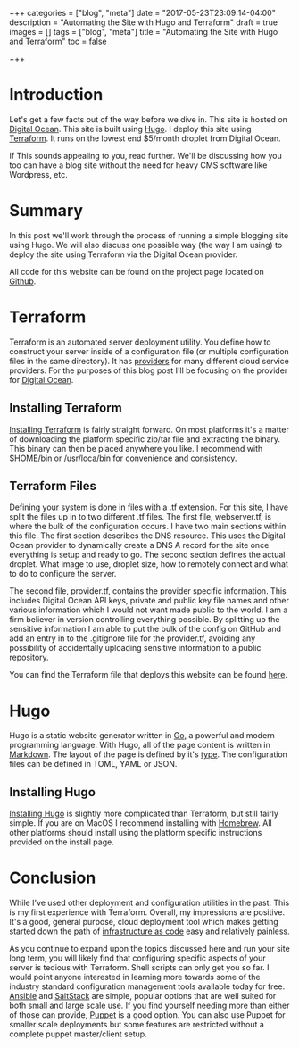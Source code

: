 +++
categories = ["blog", "meta"]
date = "2017-05-23T23:09:14-04:00"
description = "Automating the Site with Hugo and Terraform"
draft = true
images = []
tags = ["blog", "meta"]
title = "Automating the Site with Hugo and Terraform"
toc = false

+++

# Introduction

Let's get a few facts out of the way before we dive in. This site is hosted on
[Digital Ocean](digitalocean.com). This site is built using
[Hugo](https://gohugo.io/).  I deploy this site using
[Terraform](https://www.terraform.io/). It runs on the lowest end $5/month
droplet from Digital Ocean.

If This sounds appealing to you, read further. We'll be discussing how you too
can have a blog site without the need for heavy CMS software like Wordpress,
etc.

# Summary

In this post we'll work through the process of running a simple blogging site
using Hugo. We will also discuss one possible way (the way I am using) to
deploy the site using Terraform via the Digital Ocean provider.

All code for this website can be found on the project page located on
[Github](https://github.com/k4k/xy0_org).

# Terraform

Terraform is an automated server deployment utility. You define how to construct
your server inside of a configuration file (or multiple configuration files in
the same directory). It has
[providers](https://www.terraform.io/docs/providers/) for many different cloud
service providers. For the purposes of this blog post I'll be focusing on the
provider for [Digital
Ocean](https://www.terraform.io/docs/providers/do/index.html).

## Installing Terraform

[Installing Terraform](https://www.terraform.io/intro/getting-started/install.html)
is fairly straight forward. On most platforms it's a matter of downloading the
platform specific zip/tar file and extracting the binary. This binary can then
be placed anywhere you like. I recommend with $HOME/bin or /usr/loca/bin for
convenience and consistency.

## Terraform Files

Defining your system is done in files with a .tf extension. For this site, I
have split the files up in to two different .tf files. The first file,
webserver.tf, is where the bulk of the configuration occurs. I have two main
sections within this file. The first section describes the DNS resource. This
uses the Digital Ocean provider to dynamically create a DNS A record for the
site once everything is setup and ready to go. The second section defines the
actual droplet. What image to use, droplet size, how to remotely connect and
what to do to configure the server.

The second file, provider.tf, contains the provider specific information. This
includes Digital Ocean API keys, private and public key file names and other
various information which I would not want made public to the world. I am a
firm believer in version controlling everything possible. By splitting up the
sensitive information I am able to put the bulk of the config on GitHub and add
an entry in to the .gitignore file for the provider.tf, avoiding any
possibility of accidentally uploading sensitive information to a public
repository.

You can find the Terraform file that deploys this website can be found
[here](#).

# Hugo

Hugo is a static website generator written in [Go](https://golang.org/), a powerful
and modern programming language. With Hugo, all of the page content is written
in [Markdown](https://daringfireball.net/projects/markdown). The layout of the
page is defined by it's [type](https://gohugo.io/content/types/). The
configuration files can be defined in TOML, YAML or JSON.

## Installing Hugo

[Installing Hugo](https://gohugo.io/overview/installing/) is slightly more complicated
than Terraform, but still fairly simple. If you are on MacOS I recommend
installing with [Homebrew](https://brew.sh/). All other platforms should
install using the platform specific instructions provided on the install page.

# Conclusion

While I've used other deployment and configuration utilities in the past. This
is my first experience with Terraform. Overall, my impressions are positive.
It's a good, general purpose, cloud deployment tool which makes getting started
down the path of [infrastructure as
code](https://en.wikipedia.org/wiki/Infrastructure_as_Code) easy and relatively
painless.

As you continue to expand upon the topics discussed here and run your site
long term, you will likely find that configuring specific aspects of your
server is tedious with Terraform. Shell scripts can only get you so far. I
would point anyone interested in learning more towards some of the industry
standard configuration management tools available today for free.
[Ansible](https://www.ansible.com/) and [SaltStack](https://www.ansible.com/)
are simple, popular options that are well suited for both small and large scale
use. If you find yourself needing more than either of those can provide,
[Puppet](https://puppet.com/) is a good option.  You can also use Puppet for
smaller scale deployments but some features are restricted without a complete
puppet master/client setup.
